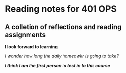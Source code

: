 # Reading notes for 401 OPS


## A colletion of reflections and reading assignments

**I look forward to learning**

*I wonder how long the daily homeowkr is going to take?*


***I think I am the first person to test in to this course***


